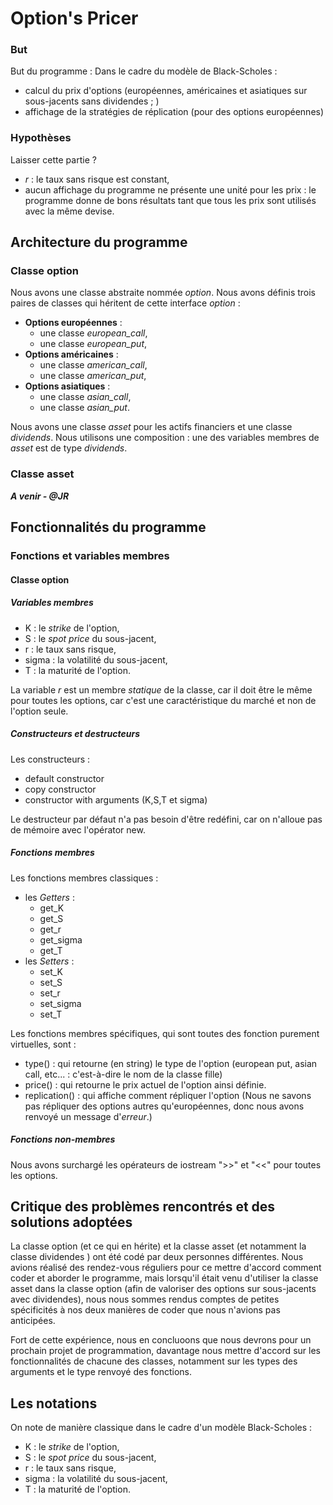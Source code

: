 # Option's Pricer
### But
But du programme : Dans le cadre du modèle de Black-Scholes :
- calcul du prix d'options (européennes, américaines et asiatiques sur sous-jacents sans dividendes ; )
- affichage de la stratégies de réplication (pour des options européennes)

### Hypothèses
Laisser cette partie ?
- *r* : le taux sans risque est constant,
- aucun affichage du programme ne présente une unité pour les prix : le programme donne de bons résultats tant que tous les prix sont utilisés avec la même devise.
## Architecture du programme
### Classe option
Nous avons une classe abstraite nommée *option*. Nous avons définis trois paires de classes qui héritent de cette interface *option* :
- **Options européennes** : 
  - une classe *european_call*, 
  - une classe *european_put*,
- **Options américaines** : 
  - une classe *american_call*,
  - une classe *american_put*,
- **Options asiatiques** : 
  - une classe *asian_call*,
  - une classe *asian_put*.

Nous avons une classe *asset* pour les actifs financiers et une classe *dividends*. Nous utilisons une composition : une des variables membres de *asset* est de type *dividends*.

### Classe asset
***A venir - @JR***

## Fonctionnalités du programme
### Fonctions et variables membres
#### Classe option
##### Variables membres
- K : le *strike* de l'option,
- S : le *spot price* du sous-jacent,
- r : le taux sans risque,
- sigma : la volatilité du sous-jacent,
- T : la maturité de l'option.

La variable *r* est un membre *statique* de la classe, car il doit être le même pour toutes les options, car c'est une caractéristique du marché et non de l'option seule.
##### Constructeurs et destructeurs
Les constructeurs :
- default constructor
- copy constructor
- constructor with arguments (K,S,T et sigma)

Le destructeur par défaut n'a pas besoin d'être redéfini, car on n'alloue pas de mémoire avec l'opérator new.

##### Fonctions membres
Les fonctions membres classiques :
- les *Getters* :
  - get_K
  - get_S
  - get_r
  - get_sigma
  - get_T
- les *Setters* :
  - set_K
  - set_S
  - set_r
  - set_sigma
  - set_T

Les fonctions membres spécifiques, qui sont toutes des fonction purement virtuelles, sont :
- type() :  qui retourne (en string) le type de l'option (european put, asian call, etc...  : c'est-à-dire le nom de la classe fille)
- price() : qui retourne le prix actuel de l'option ainsi définie.
- replication() : qui affiche comment répliquer l'option (Nous ne savons pas répliquer des options autres qu'européennes, donc nous avons renvoyé un message d'*erreur*.)

##### Fonctions non-membres
Nous avons surchargé les opérateurs de iostream ">>" et "<<" pour toutes les options.

## Critique des problèmes rencontrés et des solutions adoptées
La classe option (et ce qui en hérite) et la classe asset (et notamment la classe dividendes ) ont été codé par deux personnes différentes. Nous avions réalisé des rendez-vous réguliers pour ce mettre d'accord comment coder et aborder le programme, mais lorsqu'il était venu d'utiliser la classe asset dans la classe option (afin de valoriser des options sur sous-jacents avec dividendes), nous nous sommes rendus comptes de petites spécificités à nos deux manières de coder que nous n'avions pas anticipées. 

Fort de cette expérience, nous en concluoons que nous devrons pour un prochain projet de programmation, davantage nous mettre d'accord sur les fonctionnalités de chacune des classes, notamment sur les types des arguments et le type renvoyé des fonctions.


## Les notations
On note de manière classique dans le cadre d'un modèle Black-Scholes :
- K : le *strike* de l'option,
- S : le *spot price* du sous-jacent,
- r : le taux sans risque,
- sigma : la volatilité du sous-jacent,
- T : la maturité de l'option.
